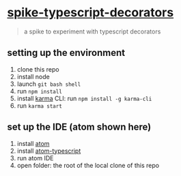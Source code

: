 # [spike-typescript-decorators](https://github.com/cmichaelgraham/spike-typescript-decorators)

> a spike to experiment with typescript decorators

## setting up the environment

1. clone this repo
1. install node
2. launch `git bash shell`
3. run `npm install`
2. install [karma](http://karma-runner.github.io/) CLI: run `npm install -g karma-cli`
3. run `karma start`

## set up the IDE (atom shown here)

1. install [atom](https://atom.io/)
2. install [atom-typescript](https://atom.io/packages/atom-typescript)
3. run atom IDE
4. open folder: the root of the local clone of this repo

